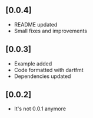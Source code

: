 ## [0.0.4]

* README updated
* Small fixes and improvements

## [0.0.3]

* Example added
* Code formatted with dartfmt
* Dependencies updated

## [0.0.2]

* It's not 0.0.1 anymore